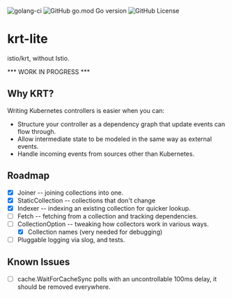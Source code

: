 ![golang-ci](https://github.com/kalexmills/krt-lite/actions/workflows/golang-ci.yml/badge.svg?branch=main)
![GitHub go.mod Go version](https://img.shields.io/github/go-mod/go-version/kalexmills/krt-lite)
![GitHub License](https://img.shields.io/github/license/kalexmills/krt-lite)


# krt-lite

istio/krt, without Istio.

*** WORK IN PROGRESS ***

## Why KRT?

Writing Kubernetes controllers is easier when you can:
- Structure your controller as a dependency graph that update events can flow through.
- Allow intermediate state to be modeled in the same way as external events.
- Handle incoming events from sources other than Kubernetes.

## Roadmap
- [X] Joiner -- joining collections into one.
- [X] StaticCollection -- collections that don't change
- [X] Indexer -- indexing an existing collection for quicker lookup.
- [ ] Fetch -- fetching from a collection and tracking dependencies.
- [ ] CollectionOption -- tweaking how collectors work in various ways.
  - [X] Collection names (very needed for debugging)

- [ ] Pluggable logging via slog, and tests.

## Known Issues
- [ ] cache.WaitForCacheSync polls with an uncontrollable 100ms delay, it should be removed everywhere.